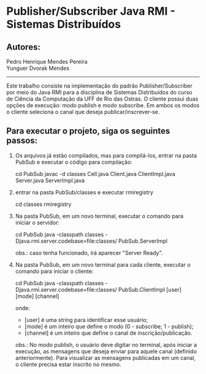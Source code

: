 # Publisher/Subscriber Java RMI - Sistemas Distribuídos
## Autores:

Pedro Henrique Mendes Pereira</br>
Yunguer Dvorak Mendes

------------------------------

Este trabalho consiste na implementação do padrão Publisher/Subscriber por meio do Java RMI para a disciplina de Sistemas Distribuídos do curso de Ciência da Computação da UFF de Rio das Ostras.
O cliente possui duas opções de execução: modo publish e modo subscribe. Em ambos os modos o cliente seleciona o canal que deseja publicar/inscrever-se.

## Para executar o projeto, siga os seguintes passos:

1. Os arquivos já estão compilados, mas para compilá-los, entrar na pasta PubSub e executar o código para compilação:

    cd PubSub
    javac -d classes Cell.java Client.java ClientImpl.java Server.java ServerImpl.java

2. entrar na pasta PubSub/classes e executar rmiregistry

    cd classes
    rmiregistry

3. Na pasta PubSub, em um novo terminal, executar o comando para iniciar o servidor:

    cd PubSub
    java -classpath classes -Djava.rmi.server.codebase=file:classes/ PubSub.ServerImpl

   obs.: caso tenha funcionado, irá aparecer "Server Ready".

4. Na pasta PubSub, em um novo terminal para cada cliente, executar o comando para iniciar o cliente:

    cd PubSub
    java -classpath classes -Djava.rmi.server.codebase=file:classes/ PubSub.ClientImpl [user] [mode] [channel]

   onde:
   - [user] é uma string para identificar esse usuário;
   - [mode] é um inteiro que define o modo (0 - subscribe; 1 - publish);
   - [channel] é um inteiro que define o canal de inscrição/publicação.

   obs.: No modo publish, o usuário deve digitar no terminal, após iniciar a execução, as mensagens que deseja enviar para aquele canal (definido anteriormente).
   Para visualizar as mensagens publicadas em um canal, o cliente precisa estar inscrito no mesmo.
